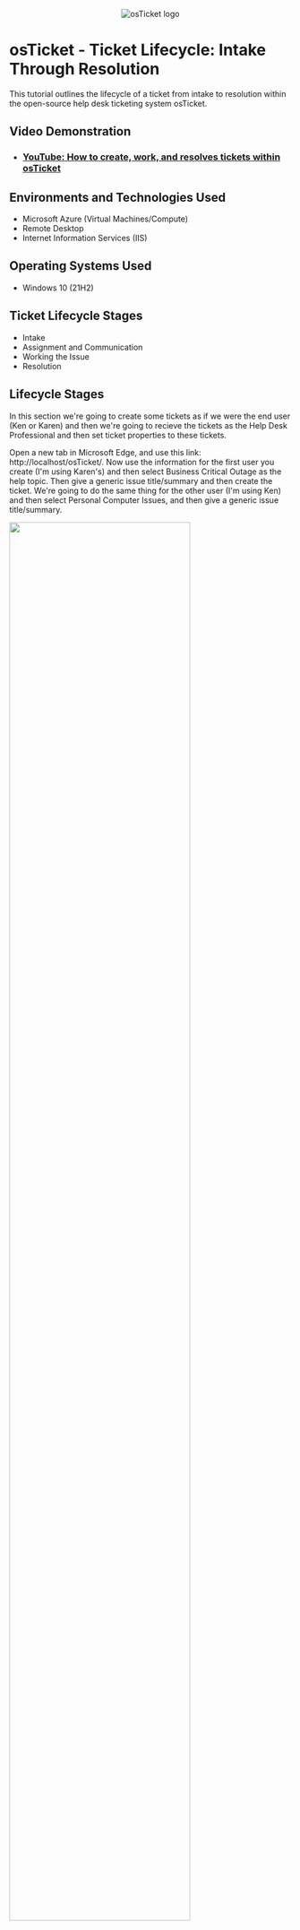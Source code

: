 <p align="center">
<img src="https://i.imgur.com/Clzj7Xs.png" alt="osTicket logo"/>
</p>

<h1>osTicket - Ticket Lifecycle: Intake Through Resolution</h1>
This tutorial outlines the lifecycle of a ticket from intake to resolution within the open-source help desk ticketing system osTicket.<br />


<h2>Video Demonstration</h2>

- ### [YouTube: How to create, work, and resolves tickets within osTicket](https://www.youtube.com)

<h2>Environments and Technologies Used</h2>

- Microsoft Azure (Virtual Machines/Compute)
- Remote Desktop
- Internet Information Services (IIS)

<h2>Operating Systems Used </h2>

- Windows 10</b> (21H2)

<h2>Ticket Lifecycle Stages</h2>

- Intake
- Assignment and Communication
- Working the Issue
- Resolution

<h2>Lifecycle Stages</h2>

<!--- Step 1 -->
<p>
In this section we're going to create some tickets as if we were the end user (Ken or Karen) and then we're going to recieve the tickets as the Help Desk Professional and then set ticket properties to these tickets.
</p>

<p>
Open a new tab in Microsoft Edge, and use this link: http://localhost/osTicket/. Now use the information for the first user you create (I'm using Karen's) and then select Business Critical Outage as the help topic. Then give a generic issue title/summary and then create the ticket. We're going to do the same thing for the other user (I'm using Ken) and then select Personal Computer Issues, and then give a generic issue title/summary.
</p>

<p>
<img src="https://i.imgur.com/3wZhjSt.png" height="80%" width="80%" alt=""/>
</p>
<br />

<!--- Step 2 -->
<p>
Next, we're going to login to osTicket as the Help Desk Professional. Use this link to access the portal and log in as Jane Doe: http://localhost/osTicket/scp/login.php
</p>

<p>

</p>

<p>
<img src="" height="80%" width="80%" alt=""/>
</p>
<br />

<!--- Step 3 -->
<p>

</p>
<p>
<img src="" height="80%" width="80%" alt=""/>
</p>
<br />

